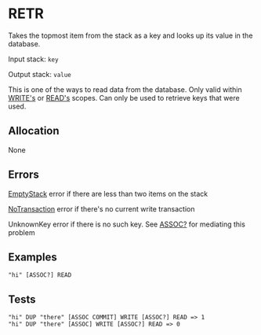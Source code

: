 # RETR

Takes the topmost item from the stack as a key and looks
up its value in the database.

Input stack: `key`

Output stack: `value`

This is one of the ways to read data from the database.
Only valid within [WRITE's](WRITE.md) or [READ's](READ.md) scopes.
Can only be used to retrieve keys that were used.

## Allocation

None

## Errors

[EmptyStack](./ERRORS/EmptyStack.md) error if there are less than two items on the stack

[NoTransaction](./ERRORS/NoTransaction.md) error if there's no current write transaction

UnknownKey error if there is no such key. See [ASSOC?](ASSOCP.md)
for mediating this problem

## Examples

```
"hi" [ASSOC?] READ
```

## Tests

```
"hi" DUP "there" [ASSOC COMMIT] WRITE [ASSOC?] READ => 1
"hi" DUP "there" [ASSOC] WRITE [ASSOC?] READ => 0
```